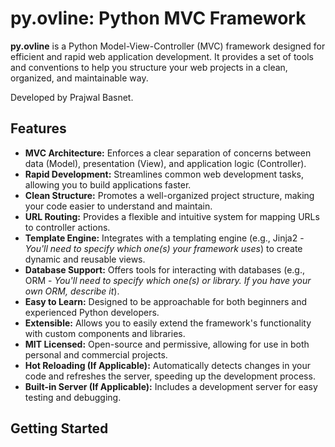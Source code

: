 # py.ovline: Python MVC Framework

**py.ovline** is a Python Model-View-Controller (MVC) framework designed for efficient and rapid web application development. It provides a set of tools and conventions to help you structure your web projects in a clean, organized, and maintainable way.

Developed by Prajwal Basnet.

## Features

* **MVC Architecture:** Enforces a clear separation of concerns between data (Model), presentation (View), and application logic (Controller).
* **Rapid Development:** Streamlines common web development tasks, allowing you to build applications faster.
* **Clean Structure:** Promotes a well-organized project structure, making your code easier to understand and maintain.
* **URL Routing:** Provides a flexible and intuitive system for mapping URLs to controller actions.
* **Template Engine:** Integrates with a templating engine (e.g., Jinja2 - *You'll need to specify which one(s) your framework uses*) to create dynamic and reusable views.
* **Database Support:** Offers tools for interacting with databases (e.g., ORM - *You'll need to specify which one(s) or library.  If you have your own ORM, describe it*).
* **Easy to Learn:** Designed to be approachable for both beginners and experienced Python developers.
* **Extensible:** Allows you to easily extend the framework's functionality with custom components and libraries.
* **MIT Licensed:** Open-source and permissive, allowing for use in both personal and commercial projects.
* **Hot Reloading (If Applicable):** Automatically detects changes in your code and refreshes the server, speeding up the development process.
* **Built-in Server (If Applicable):** Includes a development server for easy testing and debugging.

## Getting Started

